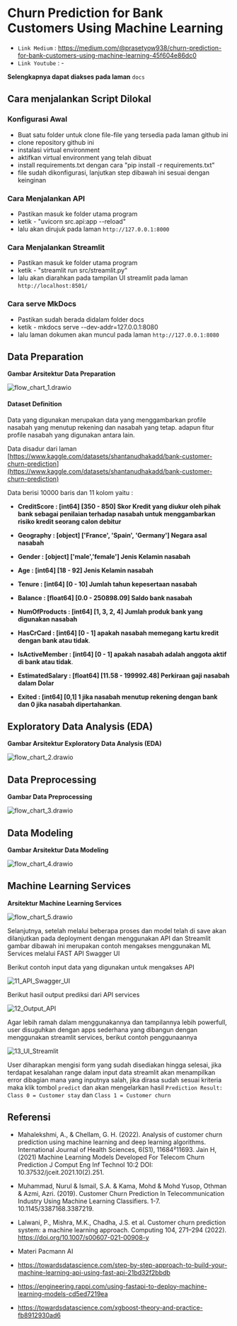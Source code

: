 # Churn Prediction for Bank Customers Using Machine Learning 

- `Link Medium` : https://medium.com/@prasetyow938/churn-prediction-for-bank-customers-using-machine-learning-45f604e86dc0
- `Link Youtube` : -

**Selengkapnya dapat diakses pada laman** `docs`

## Cara menjalankan Script Dilokal

### Konfigurasi Awal
- Buat satu folder untuk clone file-file yang tersedia pada laman github ini
- clone repository github ini
- instalasi virtual environment
- aktifkan virtual environment yang telah dibuat
- install requirements.txt dengan cara "pip install -r requirements.txt"
- file sudah dikonfigurasi, lanjutkan step dibawah ini sesuai dengan keinginan

### Cara Menjalankan API

- Pastikan masuk ke folder utama program
- ketik - "uvicorn src.api:app --reload"
- lalu akan dirujuk pada laman `http://127.0.0.1:8000`

### Cara Menjalankan Streamlit
- Pastikan masuk ke folder utama program
- ketik - "streamlit run src/streamlit.py"
- lalu akan diarahkan pada tampilan UI streamlit pada laman `http://localhost:8501/`

### Cara serve MkDocs
- Pastikan sudah berada didalam folder docs
- ketik - mkdocs serve --dev-addr=127.0.0.1:8080
- lalu laman dokumen akan muncul pada laman `http://127.0.0.1:8080`

##  Data Preparation

**Gambar Arsitektur Data Preparation**

![flow_chart_1.drawio](docs/docs/images/flow_chart_1.drawio.png)

#### Dataset Definition

Data yang digunakan merupakan data yang menggambarkan profile nasabah yang menutup rekening dan nasabah yang tetap. adapun fitur profile nasabah yang digunakan antara lain.

Data disadur dari laman
[https://www.kaggle.com/datasets/shantanudhakadd/bank-customer-churn-prediction](https://www.kaggle.com/datasets/shantanudhakadd/bank-customer-churn-prediction)

Data berisi 10000 baris dan 11 kolom yaitu :

- **CreditScore       :
    [int64]
    [350 - 850]
    Skor Kredit yang diukur oleh pihak bank sebagai penilaian terhadap nasabah untuk menggambarkan  risiko kredit seorang calon debitur**

- **Geography         :
    [object]
    ['France', 'Spain', 'Germany']
    Negara asal nasabah**

- **Gender            :
    [object]
    ['male','female']
    Jenis Kelamin nasabah**
    
- **Age               :
    [int64]
    [18 - 92]
    Jenis Kelamin nasabah**

- **Tenure            :
    [int64]
    [0 - 10]
    Jumlah tahun kepesertaan nasabah**

- **Balance            :
    [float64]
    [0.0 - 250898.09]
    Saldo bank nasabah**

- **NumOfProducts      :
    [int64]
    [1, 3, 2, 4]
    Jumlah produk bank yang digunakan nasabah**

- **HasCrCard           :
    [int64]
    [0 - 1]
    apakah nasabah memegang kartu kredit dengan bank atau tidak**.

- **IsActiveMember      :
  [int64]
  [0 - 1]
  apakah nasabah adalah anggota aktif di bank atau tidak**.

- **EstimatedSalary     :
    [float64]
    [11.58 - 199992.48]
    Perkiraan gaji nasabah dalam Dolar**

- **Exited              :
    [int64]
    [0,1]
    1 jika nasabah menutup rekening dengan bank dan 0 jika nasabah dipertahankan**.
    
## Exploratory Data Analysis (EDA)

**Gambar Arsitektur Exploratory Data Analysis (EDA)**

![flow_chart_2.drawio](docs/docs/images/flow_chart_2.drawio.png)    

## Data Preprocessing

**Gambar Data Preprocessing**

![flow_chart_3.drawio](docs/docs/images/flow_chart_3.drawio.png)

## Data Modeling

**Gambar Arsitektur Data Modeling**

![flow_chart_4.drawio](docs/docs/images/flow_chart_4.drawio.png)


## Machine Learning Services

**Arsitektur Machine Learning Services**

![flow_chart_5.drawio](docs/docs/images/flow_chart_5.drawio.png)

Selanjutnya, setelah melalui beberapa proses dan model telah di save akan dilanjutkan pada deployment dengan menggunakan API dan Streamlit gambar dibawah ini merupakan contoh mengakses menggunakan ML Services melalui FAST API Swagger UI

Berikut contoh input data yang digunakan untuk mengakses API

![11_API_Swagger_UI](docs/docs/images/11_API_Swagger_UI.png)

Berikut hasil output prediksi dari API services

![12_Output_API](docs/docs/images/12_Output_API.png)

Agar lebih ramah dalam menggunakannya dan tampilannya lebih powerfull, user disuguhkan dengan apps sederhana yang dibangun dengan menggunakan streamlit services, berikut contoh penggunaannya

![13_UI_Streamlit](docs/docs/images/13_UI_Streamlit.png)

User diharapkan mengisi form yang sudah disediakan hingga selesai, jika terdapat kesalahan range dalam input data streamlit akan menampilkan error dibagian mana yang inputnya salah, jika dirasa sudah sesuai kriteria maka klik tombol `predict` dan akan mengelarkan hasil `Prediction Result: Class 0 = Customer stay` dan `Class 1 = Customer churn`

## Referensi

- Mahalekshmi, A., & Chellam, G. H. (2022). Analysis of customer churn prediction using machine 
learning and deep learning algorithms. International Journal of Health Sciences, 6(S1), 11684²11693. 
Jain H, (2021) Machine Learning Models Developed For Telecom Churn Prediction J Comput Eng Inf Technol 10:2 DOI: 10.37532/jceit.2021.10(2).251.
- Muhammad, Nurul & Ismail, S.A. & Kama, Mohd & Mohd Yusop, Othman & Azmi, Azri. (2019). Customer Churn Prediction In Telecommunication Industry Using Machine Learning Classifiers. 1-7. 10.1145/3387168.3387219. 
- Lalwani, P., Mishra, M.K., Chadha, J.S. et al. Customer churn prediction system: a machine learning approach. Computing 104, 271–294 (2022). https://doi.org/10.1007/s00607-021-00908-y

- Materi Pacmann AI
- https://towardsdatascience.com/step-by-step-approach-to-build-your-machine-learning-api-using-fast-api-21bd32f2bbdb
- https://engineering.rappi.com/using-fastapi-to-deploy-machine-learning-models-cd5ed7219ea
- https://towardsdatascience.com/xgboost-theory-and-practice-fb8912930ad6